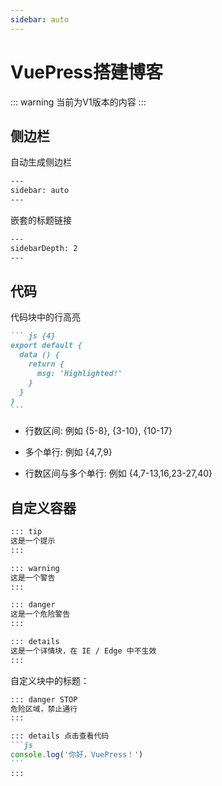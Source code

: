 ```yaml
---
sidebar: auto
---
```


# VuePress搭建博客

::: warning
当前为V1版本的内容
:::

## 侧边栏

自动生成侧边栏

``` txt
---
sidebar: auto
---
```

嵌套的标题链接

``` txt
---
sidebarDepth: 2
---
```

## 代码

代码块中的行高亮

```` md
``` js {4}
export default {
  data () {
    return {
      msg: 'Highlighted!'
    }
  }
}
```
````
- 行数区间: 例如 {5-8}, {3-10}, {10-17}

- 多个单行: 例如 {4,7,9}

- 行数区间与多个单行: 例如 {4,7-13,16,23-27,40}


## 自定义容器

``` txt
::: tip
这是一个提示
:::

::: warning
这是一个警告
:::

::: danger
这是一个危险警告
:::

::: details
这是一个详情块，在 IE / Edge 中不生效
:::
```

自定义块中的标题：

```` md
::: danger STOP
危险区域，禁止通行
:::

::: details 点击查看代码
```js
console.log('你好，VuePress！')
```
:::

````